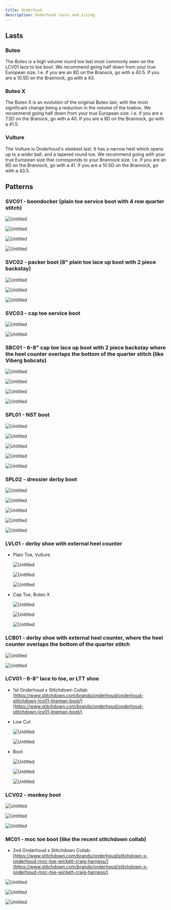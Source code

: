 ```yaml
---
title: Onderhoud
description: Onderhoud lasts and sizing.
---
```


## Lasts


### Buteo
The Buteo is a high volume round toe last most commonly seen on the LCV01 lace to toe boot. We recommend going half down from your true European size. I.e. if you are an 8D on the Branock, go with a 40.5. If you are a 10.5D on the Brannock, go with a 43.

### Buteo X
The Buteo X is an evolution of the originial Buteo last, with the most significant change being a reduction in the volume of the toebox. We recommend going half down from your true European size. I.e. if you are a 7.5D on the Branock, go with a 40. If you are a 9D on the Brannock, go with a 41.5.

### Vulture

The Vulture is Onderhoud's sleekest last. It has a narrow heel which opens up to a wider ball, and a tapered round toe. We recommend going with your true European size that corresponds to your Brannock size. I.e. if you are an 8D on the Brannock, go with a 41. If you are a 10.5D on the Brannock, go with a 43.5. 

## Patterns

### SVC01 - boondocker (plain toe service boot with 4 row quarter stitch)
  
  ![Untitled](/src/assets/makers/onderhoud/onderhoud.png)
  
  ![Untitled](/src/assets/makers/onderhoud/onderhoud_1.png)
  
  ![Untitled](/src/assets/makers/onderhoud/onderhoud_2.png)
  
  ![Untitled](/src/assets/makers/onderhoud/onderhoud_3.png)
  
### SVC02 - packer boot (8" plain toe lace up boot with 2 piece backstay)
  
  ![Untitled](/src/assets/makers/onderhoud/onderhoud_4.png)
  
  ![Untitled](/src/assets/makers/onderhoud/onderhoud_5.png)
  
  ![Untitled](/src/assets/makers/onderhoud/onderhoud_6.png)
  
### SVC03 - cap toe service boot
  
  ![Untitled](/src/assets/makers/onderhoud/onderhoud_7.png)
  
  ![Untitled](/src/assets/makers/onderhoud/onderhoud_8.png)
  

### SBC01 - 6-8" cap toe lace up boot with 2 piece backstay where the heel counter overlaps the bottom of the quarter stitch (like Viberg bobcats)
  
  ![Untitled](/src/assets/makers/onderhoud/onderhoud_9.png)
  
  ![Untitled](/src/assets/makers/onderhoud/onderhoud_10.png)
  
  ![Untitled](/src/assets/makers/onderhoud/onderhoud_11.png)
  
  ![Untitled](/src/assets/makers/onderhoud/onderhoud_12.png)
  

### SPL01 - NST boot
  
  ![Untitled](/src/assets/makers/onderhoud/onderhoud_13.png)
  
  ![Untitled](/src/assets/makers/onderhoud/onderhoud_14.png)
  
  ![Untitled](/src/assets/makers/onderhoud/onderhoud_15.png)
  
  ![Untitled](/src/assets/makers/onderhoud/onderhoud_16.png)
  
  ![Untitled](/src/assets/makers/onderhoud/onderhoud_17.png)
  
### SPL02 - dressier derby boot
  
  ![Untitled](/src/assets/makers/onderhoud/onderhoud_18.png)
  
  ![Untitled](/src/assets/makers/onderhoud/onderhoud_19.png)
  
  ![Untitled](/src/assets/makers/onderhoud/onderhoud_20.png)
  
  ![Untitled](/src/assets/makers/onderhoud/onderhoud_21.png)
  
  ![Untitled](/src/assets/makers/onderhoud/onderhoud_22.png)
  

### LVL01 - derby shoe with external heel counter
  - Plain Toe, Vulture
      
      ![Untitled](/src/assets/makers/onderhoud/onderhoud_23.png)
      
      ![Untitled](/src/assets/makers/onderhoud/onderhoud_24.png)
      
      ![Untitled](/src/assets/makers/onderhoud/onderhoud_25.png)
      
  - Cap Toe, Buteo X
      
      ![Untitled](/src/assets/makers/onderhoud/onderhoud_26.png)
      
      ![Untitled](/src/assets/makers/onderhoud/onderhoud_27.png)
      
      ![Untitled](/src/assets/makers/onderhoud/onderhoud_28.png)
      
### LCB01 - derby shoe with external heel counter, where the heel counter overlaps the bottom of the quarter stitch
  
  ![Untitled](/src/assets/makers/onderhoud/onderhoud_29.png)
  
  ![Untitled](/src/assets/makers/onderhoud/onderhoud_30.png)
  

### LCV01 - 6-8" lace to toe, or LTT shoe
  - 1st Onderhoud x Stitchdown Collab: [https://www.stitchdown.com/brands/onderhoud/onderhoud-stitchdown-lcv01-lineman-boot/](https://www.stitchdown.com/brands/onderhoud/onderhoud-stitchdown-lcv01-lineman-boot/)
  - Low Cut
      
      ![Untitled](/src/assets/makers/onderhoud/onderhoud_31.png)
      
      ![Untitled](/src/assets/makers/onderhoud/onderhoud_32.png)
      
  - Boot
      
      ![Untitled](/src/assets/makers/onderhoud/onderhoud_33.png)
      
      ![Untitled](/src/assets/makers/onderhoud/onderhoud_34.png)
      
      ![Untitled](/src/assets/makers/onderhoud/onderhoud_35.png)
      
### LCV02 - monkey boot
  
  ![Untitled](/src/assets/makers/onderhoud/onderhoud_36.png)
  
  ![Untitled](/src/assets/makers/onderhoud/onderhoud_37.png)
  
  ![Untitled](/src/assets/makers/onderhoud/onderhoud_38.png)
  

### MC01 - moc toe boot (like the recent stitchdown collab)
  - 2nd Onderhoud x Stitchdown Collab: [https://www.stitchdown.com/brands/onderhoud/stitchdown-x-onderhoud-moc-toe-wickett-craig-harness/](https://www.stitchdown.com/brands/onderhoud/stitchdown-x-onderhoud-moc-toe-wickett-craig-harness/)
  
  ![Untitled](/src/assets/makers/onderhoud/onderhoud_39.png)
  
  ![Untitled](/src/assets/makers/onderhoud/onderhoud_40.png)
  
  ![Untitled](/src/assets/makers/onderhoud/onderhoud_41.png)
